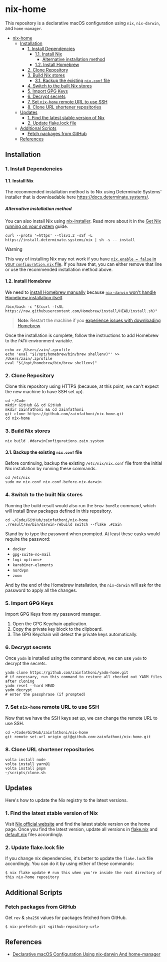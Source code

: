 # nix-home

This repository is a declarative macOS configuration using `nix`, `nix-darwin`,
and `home-manager`.

- [nix-home](#nix-home)
  - [Installation](#installation)
    - [1. Install Dependencies](#1-install-dependencies)
      - [1.1. Install Nix](#11-install-nix)
        - [Alternative installation method](#alternative-installation-method)
      - [1.2. Install Homebrew](#12-install-homebrew)
    - [2. Clone Repository](#2-clone-repository)
    - [3. Build Nix stores](#3-build-nix-stores)
      - [3.1. Backup the existing `nix.conf` file](#31-backup-the-existing-nixconf-file)
    - [4. Switch to the built Nix stores](#4-switch-to-the-built-nix-stores)
    - [5. Import GPG Keys](#5-import-gpg-keys)
    - [6. Decrypt secrets](#6-decrypt-secrets)
    - [7. Set `nix-home` remote URL to use SSH](#7-set-nix-home-remote-url-to-use-ssh)
    - [8. Clone URL shortener repositories](#8-clone-url-shortener-repositories)
  - [Updates](#updates)
    - [1. Find the latest stable version of Nix](#1-find-the-latest-stable-version-of-nix)
    - [2. Update flake.lock file](#2-update-flakelock-file)
  - [Additional Scripts](#additional-scripts)
    - [Fetch packages from GitHub](#fetch-packages-from-github)
  - [References](#references)

## Installation

### 1. Install Dependencies

#### 1.1. Install Nix

The recommended installation method is to Nix using Determinate Systems'
installer that is downloadable here <https://docs.determinate.systems/>.

##### Alternative installation method

You can also install Nix using
[nix-installer](https://zero-to-nix.com/concepts/nix-installer). Read more about
it in the
[Get Nix running on your system](https://zero-to-nix.com/start/install) guide.

```shell
curl --proto '=https' --tlsv1.2 -sSf -L https://install.determinate.systems/nix | sh -s -- install
```

> [!warning]
>
> This way of installing Nix may not work if you have
> [`nix.enable = false` in your `configuration.nix` file](https://github.com/zainfathoni/nix-home/blob/b3ac0b52c284e5e92aa235d9c43ff82ac1716c3e/configuration.nix#L54).
> If you have that, you can either remove that line or use the recommended
> installation method above.

#### 1.2. Install Homebrew

We need to [install Homebrew manually](https://brew.sh) because
[`nix-darwin` won't handle Homebrew installation itself](https://daiderd.com/nix-darwin/manual/index.html#opt-homebrew.enable).

```shell
/bin/bash -c "$(curl -fsSL https://raw.githubusercontent.com/Homebrew/install/HEAD/install.sh)"
```

> **Note**: Restart the machine if you
> [experience issues with downloading Homebrew](https://github.com/orgs/Homebrew/discussions/3343#discussioncomment-3628470).

Once the installation is complete, follow the instructions to add Homebrew to
the `PATH` environment variable.

```shell
echo >> /Users/zain/.zprofile
echo 'eval "$(/opt/homebrew/bin/brew shellenv)"' >> /Users/zain/.zprofile
eval "$(/opt/homebrew/bin/brew shellenv)"
```

### 2. Clone Repository

Clone this repository using HTTPS (because, at this point, we can't expect the
new machine to have SSH set up).

```shell
cd ~/Code
mkdir GitHub && cd GitHub
mkdir zainfathoni && cd zainfathoni
git clone https://github.com/zainfathoni/nix-home.git
cd nix-home
```

### 3. Build Nix stores

```shell
nix build .#darwinConfigurations.zain.system
```

#### 3.1. Backup the existing `nix.conf` file

Before continuing, backup the existing `/etc/nix/nix.conf` file from the initial
Nix installation by running these commands.

```shell
cd /etc/nix
sudo mv nix.conf nix.conf.before-nix-darwin
```

### 4. Switch to the built Nix stores

Running the build result would also run the `brew bundle` command, which will
install Brew packages defined in this repository.

```shell
cd ~/Code/GitHub/zainfathoni/nix-home
./result/sw/bin/darwin-rebuild switch --flake .#zain
```

Stand by to type the password when prompted. At least these casks would require
the password:

- `docker`
- `gpg-suite-no-mail`
- `logi-options+`
- `karabiner-elements`
- `nordvpn`
- `zoom`

And by the end of the Homebrew installation, the `nix-darwin` will ask for the
password to apply all the changes.

### 5. Import GPG Keys

Import GPG Keys from my password manager.

1. Open the GPG Keychain application.
2. Copy the private key block to the clipboard.
3. The GPG Keychain will detect the private keys automatically.

### 6. Decrypt secrets

Once `yadm` is installed using the command above, we can use `yadm` to decrypt
the secrets.

```shell
yadm clone https://github.com/zainfathoni/yadm-home.git
# if necessary, run this command to restore all checked out YADM files after cloning
yadm reset --hard HEAD
yadm decrypt
# enter the passphrase (if prompted)
```

### 7. Set `nix-home` remote URL to use SSH

Now that we have the SSH keys set up, we can change the remote URL to use SSH.

```shell
cd ~/Code/GitHub/zainfathoni/nix-home
git remote set-url origin git@github.com:zainfathoni/nix-home.git
```

### 8. Clone URL shortener repositories

```shell
volta install node
volta install yarn@1
volta install pnpm
~/scripts/clone.sh
```

## Updates

Here's how to update the Nix registry to the latest versions.

### 1. Find the latest stable version of Nix

Visit [Nix official website](https://nixos.org/) and find the latest stable
version on the home page. Once you find the latest version, update all versions
in [flake.nix](./flake.nix) and [default.nix](./home/default.nix) files
accordingly.

### 2. Update flake.lock file

If you change nix dependencies, it's better to update the `flake.lock` file
accordingly. You can do it by using either of these commands:

```shell
$ nix flake update # run this when you're inside the root directory of this nix-home repository
```

## Additional Scripts

### Fetch packages from GitHub

Get `rev` & `sha256` values for packages fetched from GitHub.

```shell
$ nix-prefetch-git <github-repository-url>
```

## References

- [Declarative macOS Configuration Using nix-darwin And home-manager](https://xyno.space/post/nix-darwin-introduction)
